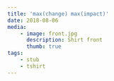 ```yaml
---
title: 'max(change) max(impact)'
date: 2018-08-06
media:
    - image: front.jpg
      description: Shirt front
      thumb: true
tags:
    - stub
    - tshirt
---
```

